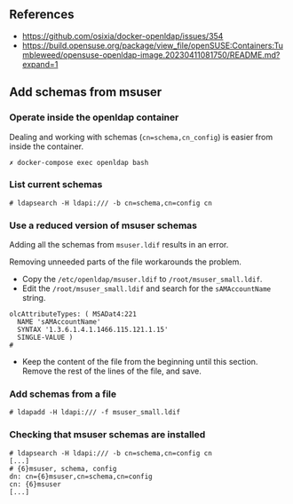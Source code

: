 ## References

* https://github.com/osixia/docker-openldap/issues/354
* https://build.opensuse.org/package/view_file/openSUSE:Containers:Tumbleweed/opensuse-openldap-image.20230411081750/README.md?expand=1



## Add schemas from msuser

### Operate inside the openldap container

Dealing and working with schemas (`cn=schema,cn_config`) is easier from inside the container.

```
✗ docker-compose exec openldap bash

```

### List current schemas

```
# ldapsearch -H ldapi:/// -b cn=schema,cn=config cn
```

### Use a reduced version of msuser schemas

Adding all the schemas from `msuser.ldif` results in an error.

Removing unneeded parts of the file workarounds the problem.

* Copy the `/etc/openldap/msuser.ldif` to `/root/msuser_small.ldif`.
* Edit the `/root/msuser_small.ldif` and search for the `sAMAccountName` string.
```
olcAttributeTypes: ( MSADat4:221            
  NAME 'sAMAccountName'
  SYNTAX '1.3.6.1.4.1.1466.115.121.1.15'               
  SINGLE-VALUE )                                          
#                                                        
```
* Keep the content of the file from the beginning until this section. Remove the rest of the lines of the file, and save.

### Add schemas from a file

```
# ldapadd -H ldapi:/// -f msuser_small.ldif
```

### Checking that msuser schemas are installed

```
# ldapsearch -H ldapi:/// -b cn=schema,cn=config cn
[...]
# {6}msuser, schema, config
dn: cn={6}msuser,cn=schema,cn=config
cn: {6}msuser
[...]
```
